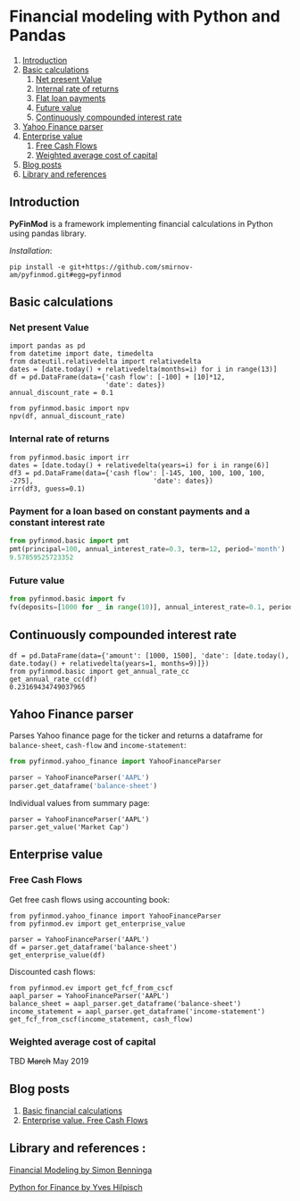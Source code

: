 # Financial modeling with Python and Pandas

1. [Introduction](#introduction)
2. [Basic calculations](#basic)
    1. [Net present Value](#npv)
    1. [Internal rate of returns](#irr)
    1. [Flat loan payments](#pmt)
    1. [Future value](#fv)
    1. [Continuously compounded interest rate](#icc)
3. [Yahoo Finance parser](#yahoo)
3. [Enterprise value](#ev)
    1. [Free Cash Flows](#fcf)
    1. [Weighted average cost of capital](#wacc)
3. [Blog posts](#blog)
3. [Library and references](#ref)

## Introduction <a name="introduction"></a>
**PyFinMod** is a framework implementing financial calculations in
Python using pandas library.

*Installation*:
```
pip install -e git+https://github.com/smirnov-am/pyfinmod.git#egg=pyfinmod
```

## Basic calculations <a name="basic"></a>
### Net present Value <a name="npv"></a>
```
import pandas as pd
from datetime import date, timedelta
from dateutil.relativedelta import relativedelta
dates = [date.today() + relativedelta(months=i) for i in range(13)]
df = pd.DataFrame(data={'cash flow': [-100] + [10]*12,
                        'date': dates})
annual_discount_rate = 0.1

from pyfinmod.basic import npv
npv(df, annual_discount_rate)
```

### Internal rate of returns <a name="irr"></a>
```
from pyfinmod.basic import irr
dates = [date.today() + relativedelta(years=i) for i in range(6)]
df3 = pd.DataFrame(data={'cash flow': [-145, 100, 100, 100, 100, -275],                              'date': dates})
irr(df3, guess=0.1)
```

### Payment for a loan based on constant payments and a constant interest rate <a name="pmt"></a>
```python
from pyfinmod.basic import pmt
pmt(principal=100, annual_interest_rate=0.3, term=12, period='month')
9.57859525723352
```

### Future value <a name="fv"></a>
```python
from pyfinmod.basic import fv
fv(deposits=[1000 for _ in range(10)], annual_interest_rate=0.1, period='year')
```

## Continuously compounded interest rate <a name="icc"></a>
```
df = pd.DataFrame(data={'amount': [1000, 1500], 'date': [date.today(), date.today() + relativedelta(years=1, months=9)]})
from pyfinmod.basic import get_annual_rate_cc
get_annual_rate_cc(df)
0.23169434749037965
```

## Yahoo Finance parser <a name="yahoo"></a>
Parses Yahoo finance page for the ticker and returns a dataframe for
`balance-sheet`, `cash-flow` and `income-statement`:

```python
from pyfinmod.yahoo_finance import YahooFinanceParser

parser = YahooFinanceParser('AAPL')
parser.get_dataframe('balance-sheet')
```

Individual values from summary page:
```
parser = YahooFinanceParser('AAPL')
parser.get_value('Market Cap')
```

## Enterprise value <a name="ev"></a>
### Free Cash Flows <a name="fcf"></a>
Get free cash flows using accounting book:
```
from pyfinmod.yahoo_finance import YahooFinanceParser
from pyfinmod.ev import get_enterprise_value

parser = YahooFinanceParser('AAPL')
df = parser.get_dataframe('balance-sheet')
get_enterprise_value(df)
```
Discounted cash flows:
```
from pyfinmod.ev import get_fcf_from_cscf
aapl_parser = YahooFinanceParser('AAPL')
balance_sheet = aapl_parser.get_dataframe('balance-sheet')
income_statement = aapl_parser.get_dataframe('income-statement')
get_fcf_from_cscf(income_statement, cash_flow)
```

### Weighted average cost of capital <a name="wacc"></a>
TBD ~~March~~ May 2019


## Blog posts  <a name="blog"></a>
1. [Basic financial calculations](https://smirnov-am.github.io/2018/12/24/basic-financial-calculations.html)
2. [Enterprise value. Free Cash Flows](https://smirnov-am.github.io/2019/02/07/company-evaluation-pt1.html)

## Library and references  <a name="ref"></a>:
[Financial Modeling by Simon Benninga](https://www.amazon.com/Financial-Modeling-Simon-Benninga/dp/0262026287)

[Python for Finance by Yves Hilpisch](https://www.amazon.com/Python-Finance-Analyze-Financial-Data/dp/1491945281)
